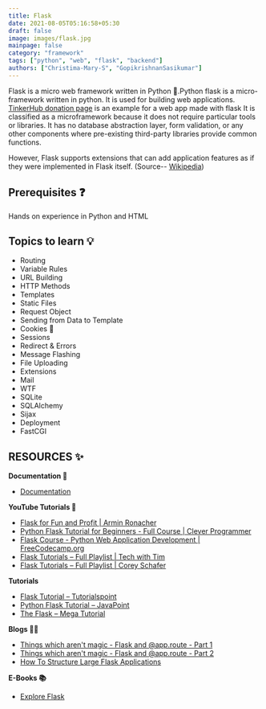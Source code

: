 ```yaml
---
title: Flask
date: 2021-08-05T05:16:58+05:30
draft: false
image: images/flask.jpg
mainpage: false
category: "framework"
tags: ["python", "web", "flask", "backend"]
authors: ["Christima-Mary-S", "GopikrishnanSasikumar"]
---
```


Flask is a micro web framework written in Python 🐍.Python flask is a micro-framework written in python. It is used for building web applications. [TinkerHub donation page](https://github.com/tinkerhub-org/donation-page) is an example for a web app made with flask It is classified as a microframework because it does not require particular tools or libraries. It has no database abstraction layer, form validation, or any other components where pre-existing third-party libraries provide common functions.

However, Flask supports extensions that can add application features as if they were implemented in Flask itself. (Source-- [Wikipedia](<https://en.wikipedia.org/wiki/Flask_(web_framework)>))

## Prerequisites ❓

Hands on experience in Python and HTML

## Topics to learn 💡

- Routing
- Variable Rules
- URL Building
- HTTP Methods
- Templates
- Static Files
- Request Object
- Sending from Data to Template
- Cookies 🍪
- Sessions
- Redirect & Errors
- Message Flashing
- File Uploading
- Extensions
- Mail
- WTF
- SQLite
- SQLAlchemy
- Sijax
- Deployment
- FastCGI

## RESOURCES ✨

**Documentation 📂**

- [Documentation](https://flask.palletsprojects.com/en/2.0.x/)

**YouTube Tutorials 🍿**

- [Flask for Fun and Profit | Armin Ronacher](https://www.youtube.com/watch?v=1ByQhAM5c1I)
- [ Python Flask Tutorial for Beginners - Full Course | Clever Programmer ](https://www.youtube.com/watch?v=3mwFC4SHY-Y)
- [Flask Course - Python Web Application Development | FreeCodecamp.org](https://www.youtube.com/watch?v=Qr4QMBUPxWo)
- [ Flask Tutorials – Full Playlist | Tech with Tim](https://www.youtube.com/playlist?list=PLzMcBGfZo4-n4vJJybUVV3Un_NFS5EOgX)
- [Flask Tutorials – Full Playlist | Corey Schafer](https://www.youtube.com/playlist?list=PL-osiE80TeTs4UjLw5MM6OjgkjFeUxCYH)

**Tutorials**

- [Flask Tutorial – Tutorialspoint](https://www.tutorialspoint.com/flask/index.htm)
- [Python Flask Tutorial – JavaPoint](https://www.javatpoint.com/flask-tutorial)
- [The Flask – Mega Tutorial](https://blog.miguelgrinberg.com/post/the-flask-mega-tutorial-part-i-hello-world)

**Blogs 👩‍💻**

- [Things which aren't magic - Flask and @app.route - Part 1](https://ains.co/blog/things-which-arent-magic-flask-part-1.html)
- [Things which aren't magic - Flask and @app.route - Part 2](https://ains.co/blog/things-which-arent-magic-flask-part-2.html)
- [How To Structure Large Flask Applications](https://www.digitalocean.com/community/tutorials/how-to-structure-large-flask-applications)

**E-Books 📚**

- [Explore Flask](https://exploreflask.com/en/latest/)
